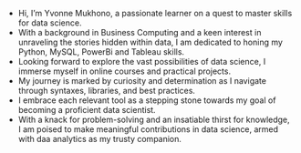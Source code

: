 - Hi, I’m Yvonne Mukhono, a passionate learner on a quest to master skills for data science.
- With a background in Business Computing and a keen interest in unraveling the stories hidden within data, I am dedicated to honing my Python, MySQL, PowerBi and Tableau skills.
- Looking forward to explore the vast possibilities of data science, I immerse myself in online courses and practical projects.
- My journey is marked by curiosity and determination as I navigate through syntaxes, libraries, and best practices.
- I embrace each relevant tool as a stepping stone towards my goal of becoming a proficient data scientist.
- With a knack for problem-solving and an insatiable thirst for knowledge, I am poised to make meaningful contributions in data science, armed with daa analytics as my trusty companion.

